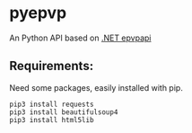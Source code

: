 # pyepvp
An Python API based on [.NET epvpapi](https://github.com/Mostey/epvpapi)




Requirements:
-------------

Need some packages, easily installed with pip.

    pip3 install requests
    pip3 install beautifulsoup4
    pip3 install html5lib